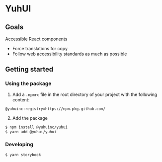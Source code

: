 # YuhUI

## Goals

Accessible React components

- Force translations for copy
- Follow web accessibility standards as much as possible

## Getting started

### Using the package

1. Add a `.npmrc` file in the root directory of your project with the following content:

```
@yuhuinc:registry=https://npm.pkg.github.com/
```

2. Add the package

```bash
$ npm install @yuhuinc/yuhui
$ yarn add @yuhui/yuhui
```

### Developing

```bash
$ yarn storybook
```
